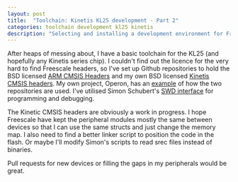 ```yaml
---
layout: post
title:  "Toolchain: Kinetis KL25 development - Part 2"
categories: toolchain development kl25 kinetis
description: "Selecting and installing a development environment for Freescale's Kinetis KL25: part 2"
---
```


After heaps of messing about, I have a basic toolchain for the KL25 (and hopefully any Kinetis series chip). I couldn't find out the licence for the very hard to find Freescale headers, so I've set up Github repositories to hold the BSD licensed [ARM CMSIS Headers][cmsis] and my own BSD licensed [Kinetis CMSIS headers][freescale]. My own project, Operon, has an [example][operon] of how the two repositories are used. I've utilised Simon Schubert's [SWD interface][mchck] for programming and debugging.

<!--excerpt-->

The Kinetic CMSIS headers are obviously a work in progress. I hope Freescale have kept the peripheral modules mostly the same between devices so that I can use the same structs and just change the memory map. I also need to find a better linker script to position the code in the flash. Or maybe I'll modify Simon's scripts to read srec files instead of binaries.

Pull requests for new devices or filling the gaps in my peripherals would be great.

[cmsis]:    https://github.com/bharrisau/CMSIS
[freescale]: https://github.com/bharrisau/cmsis-freescale
[operon]:   https://github.com/bharrisau/operon/tree/master/firmware
[mchck]:    https://github.com/mchck/mchck



